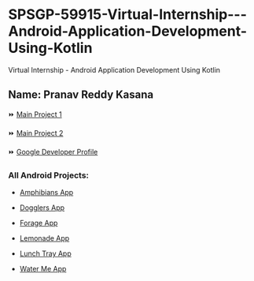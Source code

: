 # SPSGP-59915-Virtual-Internship---Android-Application-Development-Using-Kotlin
Virtual Internship - Android Application Development Using Kotlin

## Name: Pranav Reddy Kasana

⏩ [Main Project 1](https://github.com/smartinternz02/SPSGP-59915-Virtual-Internship---Android-Application-Development-Using-Kotlin/tree/main/Nearby-Places-Finder-App)

⏩ [Main Project 2](https://github.com/smartinternz02/SPSGP-59915-Virtual-Internship---Android-Application-Development-Using-Kotlin/tree/main/Grocery-App)

⏩ [Google Developer Profile](https://g.dev/pranavkasana)

### All Android Projects:

* [Amphibians App](https://github.com/smartinternz02/SPSGP-59915-Virtual-Internship---Android-Application-Development-Using-Kotlin/tree/main/Amphibians-App)

* [Dogglers App](https://github.com/smartinternz02/SPSGP-59915-Virtual-Internship---Android-Application-Development-Using-Kotlin/tree/main/Dogglers-App)

* [Forage App](https://github.com/smartinternz02/SPSGP-59915-Virtual-Internship---Android-Application-Development-Using-Kotlin/tree/main/Forage-App)

* [Lemonade App](https://github.com/smartinternz02/SPSGP-59915-Virtual-Internship---Android-Application-Development-Using-Kotlin/tree/main/Lemonade-App)

* [Lunch Tray App](https://github.com/smartinternz02/SPSGP-59915-Virtual-Internship---Android-Application-Development-Using-Kotlin/tree/main/LunchTray-App)

* [Water Me App](https://github.com/smartinternz02/SPSGP-59915-Virtual-Internship---Android-Application-Development-Using-Kotlin/tree/main/WaterMe-App)


